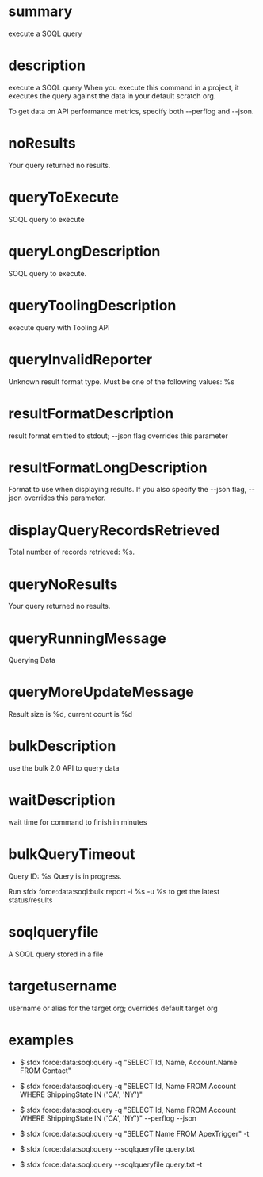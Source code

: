 # summary

execute a SOQL query

# description

execute a SOQL query
When you execute this command in a project, it executes the query against the data in your default scratch org.

To get data on API performance metrics, specify both --perflog and --json.

# noResults

Your query returned no results.

# queryToExecute

SOQL query to execute

# queryLongDescription

SOQL query to execute.

# queryToolingDescription

execute query with Tooling API

# queryInvalidReporter

Unknown result format type. Must be one of the following values: %s

# resultFormatDescription

result format emitted to stdout; --json flag overrides this parameter

# resultFormatLongDescription

Format to use when displaying results. If you also specify the --json flag, --json overrides this parameter.

# displayQueryRecordsRetrieved

Total number of records retrieved: %s.

# queryNoResults

Your query returned no results.

# queryRunningMessage

Querying Data

# queryMoreUpdateMessage

Result size is %d, current count is %d

# bulkDescription

use the bulk 2.0 API to query data

# waitDescription

wait time for command to finish in minutes

# bulkQueryTimeout

Query ID: %s
Query is in progress.

Run sfdx force:data:soql:bulk:report -i %s -u %s to get the latest status/results

# soqlqueryfile

A SOQL query stored in a file

# targetusername

username or alias for the target org; overrides default target org

# examples

- $ sfdx force:data:soql:query -q "SELECT Id, Name, Account.Name FROM Contact"

- $ sfdx force:data:soql:query -q "SELECT Id, Name FROM Account WHERE ShippingState IN ('CA', 'NY')"

- $ sfdx force:data:soql:query -q "SELECT Id, Name FROM Account WHERE ShippingState IN ('CA', 'NY')" --perflog --json

- $ sfdx force:data:soql:query -q "SELECT Name FROM ApexTrigger" -t

- $ sfdx force:data:soql:query --soqlqueryfile query.txt

- $ sfdx force:data:soql:query --soqlqueryfile query.txt -t
